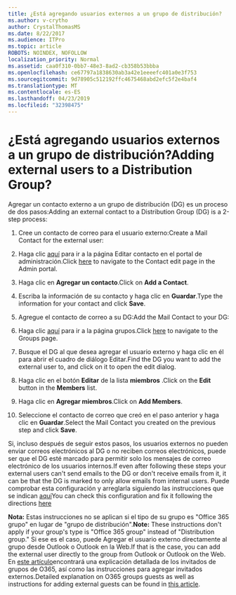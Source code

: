 ```yaml
---
title: ¿Está agregando usuarios externos a un grupo de distribución?
ms.author: v-crytho
author: CrystalThomasMS
ms.date: 8/22/2017
ms.audience: ITPro
ms.topic: article
ROBOTS: NOINDEX, NOFOLLOW
localization_priority: Normal
ms.assetid: caa0f310-0bb7-48e3-8ad2-cb358b53bbba
ms.openlocfilehash: ce67797a1838630ab3a42e1eeeefc401a0e3f753
ms.sourcegitcommit: 9d78905c512192ffc4675468abd2efc5f2e4baf4
ms.translationtype: MT
ms.contentlocale: es-ES
ms.lasthandoff: 04/23/2019
ms.locfileid: "32398475"
---
```

# <a name="adding-external-users-to-a-distribution-group"></a><span data-ttu-id="8a39d-102">¿Está agregando usuarios externos a un grupo de distribución?</span><span class="sxs-lookup"><span data-stu-id="8a39d-102">Adding external users to a Distribution Group?</span></span>

<span data-ttu-id="8a39d-103">Agregar un contacto externo a un grupo de distribución (DG) es un proceso de dos pasos:</span><span class="sxs-lookup"><span data-stu-id="8a39d-103">Adding an external contact to a Distribution Group (DG) is a 2-step process:</span></span>
  
1. <span data-ttu-id="8a39d-104">Cree un contacto de correo para el usuario externo:</span><span class="sxs-lookup"><span data-stu-id="8a39d-104">Create a Mail Contact for the external user:</span></span>
    
1. <span data-ttu-id="8a39d-105">Haga clic [aquí](https://admin.microsoft.com/adminportal/home#/Contact) para ir a la página Editar contacto en el portal de administración.</span><span class="sxs-lookup"><span data-stu-id="8a39d-105">Click [here](https://admin.microsoft.com/adminportal/home#/Contact) to navigate to the Contact edit page in the Admin portal.</span></span> 
    
2. <span data-ttu-id="8a39d-106">Haga clic en **Agregar un contacto**.</span><span class="sxs-lookup"><span data-stu-id="8a39d-106">Click on **Add a Contact**.</span></span>
    
3. <span data-ttu-id="8a39d-107">Escriba la información de su contacto y haga clic en **Guardar**.</span><span class="sxs-lookup"><span data-stu-id="8a39d-107">Type the information for your contact and click **Save**.</span></span>
    
2. <span data-ttu-id="8a39d-108">Agregue el contacto de correo a su DG:</span><span class="sxs-lookup"><span data-stu-id="8a39d-108">Add the Mail Contact to your DG:</span></span>
    
1. <span data-ttu-id="8a39d-109">Haga clic [aquí](https://admin.microsoft.com/adminportal/home#/groups) para ir a la página grupos.</span><span class="sxs-lookup"><span data-stu-id="8a39d-109">Click [here](https://admin.microsoft.com/adminportal/home#/groups) to navigate to the Groups page.</span></span> 
    
2. <span data-ttu-id="8a39d-110">Busque el DG al que desea agregar el usuario externo y haga clic en él para abrir el cuadro de diálogo Editar.</span><span class="sxs-lookup"><span data-stu-id="8a39d-110">Find the DG you want to add the external user to, and click on it to open the edit dialog.</span></span>
    
3. <span data-ttu-id="8a39d-111">Haga clic en el botón **Editar** de la lista **miembros** .</span><span class="sxs-lookup"><span data-stu-id="8a39d-111">Click on the **Edit** button in the **Members** list.</span></span> 
    
4. <span data-ttu-id="8a39d-112">Haga clic en **Agregar miembros**.</span><span class="sxs-lookup"><span data-stu-id="8a39d-112">Click on **Add Members**.</span></span>
    
5. <span data-ttu-id="8a39d-113">Seleccione el contacto de correo que creó en el paso anterior y haga clic en **Guardar**.</span><span class="sxs-lookup"><span data-stu-id="8a39d-113">Select the Mail Contact you created on the previous step and click **Save**.</span></span>
    
<span data-ttu-id="8a39d-114">Si, incluso después de seguir estos pasos, los usuarios externos no pueden enviar correos electrónicos al DG o no reciben correos electrónicos, puede ser que el DG esté marcado para permitir solo los mensajes de correo electrónico de los usuarios internos.</span><span class="sxs-lookup"><span data-stu-id="8a39d-114">If even after following these steps your external users can't send emails to the DG or don't receive emails from it, it can be that the DG is marked to only allow emails from internal users.</span></span> <span data-ttu-id="8a39d-115">Puede comprobar esta configuración y arreglarla siguiendo las instrucciones que se indican [aquí](https://support.office.com/article/Fix-email-delivery-issues-for-error-code-5-7-133-in-Office-365-991abc19-7756-438f-abcb-39f69b80f284.aspx)</span><span class="sxs-lookup"><span data-stu-id="8a39d-115">You can check this configuration and fix it following the directions [here](https://support.office.com/article/Fix-email-delivery-issues-for-error-code-5-7-133-in-Office-365-991abc19-7756-438f-abcb-39f69b80f284.aspx)</span></span>
  
 <span data-ttu-id="8a39d-116">**Nota:** Estas instrucciones no se aplican si el tipo de su grupo es "Office 365 grupo" en lugar de "grupo de distribución".</span><span class="sxs-lookup"><span data-stu-id="8a39d-116">**Note:** These instructions don't apply if your group's type is "Office 365 group" instead of "Distribution group."</span></span> <span data-ttu-id="8a39d-117">Si ese es el caso, puede Agregar el usuario externo directamente al grupo desde Outlook o Outlook en la Web.</span><span class="sxs-lookup"><span data-stu-id="8a39d-117">If that is the case, you can add the external user directly to the group from Outlook or Outlook on the Web.</span></span> <span data-ttu-id="8a39d-118">En [este artículo](https://support.office.com/article/Guest-access-in-Office-365-Groups-bfc7a840-868f-4fd6-a390-f347bf51aff6.aspx)encontrará una explicación detallada de los invitados de grupos de O365, así como las instrucciones para agregar invitados externos.</span><span class="sxs-lookup"><span data-stu-id="8a39d-118">Detailed explanation on O365 groups guests as well as instructions for adding external guests can be found in [this article](https://support.office.com/article/Guest-access-in-Office-365-Groups-bfc7a840-868f-4fd6-a390-f347bf51aff6.aspx).</span></span>
  


